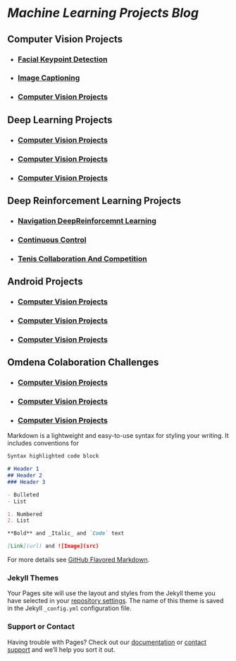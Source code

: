 # **_Machine Learning Projects Blog_**


## Computer Vision Projects 
- ### [Facial Keypoint Detection ](https://github.com/calincan2000/CVND-Facial-Keypoint-Detection)
- ### [Image Captioning ](https://github.com/calincan2000/CVND-Image-Captioning-PyTorch-)
- ### [Computer Vision Projects ](https://github.com/calincan2000?tab=repositories)


## Deep Learning Projects 
- ### [Computer Vision Projects ](https://github.com/calincan2000?tab=repositories)
- ### [Computer Vision Projects ](https://github.com/calincan2000?tab=repositories)
- ### [Computer Vision Projects ](https://github.com/calincan2000?tab=repositories)


## Deep Reinforcement Learning Projects
- ### [Navigation DeepReinforcemnt Learning ](https://github.com/calincan2000/Navigation_DeepReinforcemntLearning)
- ### [Continuous Control ](https://github.com/calincan2000/Continuous_Control)
- ### [Tenis Collaboration And Competition](https://github.com/calincan2000/TenisCollaborationAndCompetition)



## Android Projects
- ### [Computer Vision Projects ](https://github.com/calincan2000?tab=repositories)
- ### [Computer Vision Projects ](https://github.com/calincan2000?tab=repositories)
- ### [Computer Vision Projects ](https://github.com/calincan2000?tab=repositories)


## Omdena Colaboration Challenges
- ### [Computer Vision Projects ](https://github.com/calincan2000?tab=repositories)
- ### [Computer Vision Projects ](https://github.com/calincan2000?tab=repositories)
- ### [Computer Vision Projects ](https://github.com/calincan2000?tab=repositories)


Markdown is a lightweight and easy-to-use syntax for styling your writing. It includes conventions for

```markdown
Syntax highlighted code block

# Header 1
## Header 2
### Header 3

- Bulleted
- List

1. Numbered
2. List

**Bold** and _Italic_ and `Code` text

[Link](url) and ![Image](src)
```

For more details see [GitHub Flavored Markdown](https://guides.github.com/features/mastering-markdown/).

### Jekyll Themes

Your Pages site will use the layout and styles from the Jekyll theme you have selected in your [repository settings](https://github.com/calincan2000/CalincanMircea/settings). The name of this theme is saved in the Jekyll `_config.yml` configuration file.

### Support or Contact

Having trouble with Pages? Check out our [documentation](https://help.github.com/categories/github-pages-basics/) or [contact support](https://github.com/contact) and we’ll help you sort it out.


